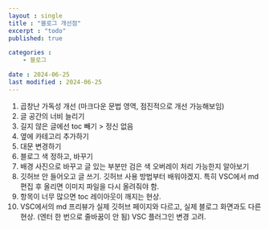 ```yaml
---
layout : single
title : "블로그 개선점"
excerpt : "todo"
published: true

categories : 
    - 블로그

date : 2024-06-25
last modified : 2024-06-25
---
```


1. 곱창난 가독성 개선 (마크다운 문법 영역, 점진적으로 개선 가능해보임)
2. 글 공간의 너비 늘리기
3. 길지 않은 글에선 toc 빼기 > 정신 없음
4. 옆에 카테고리 추가하기
5. 대문 변경하기
6. 블로그 색 정하고, 바꾸기
7. 배경 사진으로 바꾸고 글 있는 부분만 검은 색 오버레이 처리 가능한지 알아보기
8. 깃허브 안 들어오고 글 쓰기. 깃허브 사용 방법부터 배워야겠지. 특히 VSC에서 md 편집 후 올리면 이미지 파일을 다시 올려줘야 함.
9. 항목이 너무 많으면 toc 레이아웃이 깨지는 현상.
10. VSC에서의 md 프리뷰가 실제 깃허브 페이지와 다르고, 실제 블로그 화면과도 다른 현상. (엔터 한 번으로 줄바꿈이 안 됨) VSC 플러그인 변경 고려.
